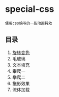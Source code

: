# special-css

`使用css编写的一些动画特效`

## 目录

1.  [旋转变色](./旋转变色/README.md)
2.  毛玻璃
3.  文本填充
4.  攀爬一
5.  攀爬二
6.  拖影效果
7.  流体加载
